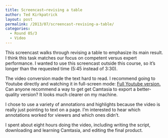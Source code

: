 ```yaml
---
title: Screencast—revising a table
author: Ted Kirkpatrick
layout: post
permalink: /2013/07/screencast-revising-a-table/
categories:
  - Round 05/3
  - Video
---
```

This screencast walks through revising a table to emphasize its main result. I think this task matches our focus on competent versus expert performance. I wanted to use this screencast outside this course, so it&#8217;s longer than the requested time (5:45 instead of 3:30). 

The video conversion made the text hard to read. I recommend going to Youtube directly and watching it in full-screen mode: [Full Youtube version.][1] Can anyone recommend a way to get get Camtasia to export a better-quality version? It looks much clearer on my machine.

I chose to use a variety of annotations and highlights because the video is really just pointing to text on a page. I&#8217;m interested to hear which annotations worked for viewers and which ones didn&#8217;t.

I spent about eight hours doing the video, including writing the script, downloading and learning Camtasia, and editing the final product.

 [1]: http://youtu.be/qHj616-DWqc "Full version"